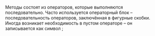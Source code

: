 Методы состоят из операторов, которые выполняются последовательно. Часто используется операторный блок – последовательность операторов, заключённая в фигурные скобки. Иногда возникает необходимость в пустом операторе – он записывается как символ ;




